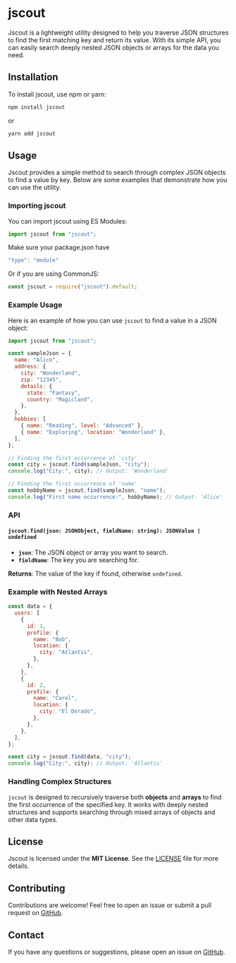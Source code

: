 # jscout

Jscout is a lightweight utility designed to help you traverse JSON structures to find the first matching key and return its value. With its simple API, you can easily search deeply nested JSON objects or arrays for the data you need.

## Installation

To install jscout, use npm or yarn:

```bash
npm install jscout
```

or

```bash
yarn add jscout
```

## Usage

Jscout provides a simple method to search through complex JSON objects to find a value by key. Below are some examples that demonstrate how you can use the utility.

### Importing jscout

You can import jscout using ES Modules:

```javascript
import jscout from "jscout";
```

Make sure your package.json have

```javascript
"type": "module"
```

Or if you are using CommonJS:

```javascript
const jscout = require("jscout").default;
```

### Example Usage

Here is an example of how you can use `jscout` to find a value in a JSON object:

```javascript
import jscout from "jscout";

const sampleJson = {
  name: "Alice",
  address: {
    city: "Wonderland",
    zip: "12345",
    details: {
      state: "Fantasy",
      country: "Magicland",
    },
  },
  hobbies: [
    { name: "Reading", level: "Advanced" },
    { name: "Exploring", location: "Wonderland" },
  ],
};

// Finding the first occurrence of 'city'
const city = jscout.find(sampleJson, "city");
console.log("City:", city); // Output: 'Wonderland'

// Finding the first occurrence of 'name'
const hobbyName = jscout.find(sampleJson, "name");
console.log("First name occurrence:", hobbyName); // Output: 'Alice'
```

### API

#### `jscout.find(json: JSONObject, fieldName: string): JSONValue | undefined`

- **`json`**: The JSON object or array you want to search.
- **`fieldName`**: The key you are searching for.

**Returns**: The value of the key if found, otherwise `undefined`.

### Example with Nested Arrays

```javascript
const data = {
  users: [
    {
      id: 1,
      profile: {
        name: "Bob",
        location: {
          city: "Atlantis",
        },
      },
    },
    {
      id: 2,
      profile: {
        name: "Carol",
        location: {
          city: "El Dorado",
        },
      },
    },
  ],
};

const city = jscout.find(data, "city");
console.log("City:", city); // Output: 'Atlantis'
```

### Handling Complex Structures

`jscout` is designed to recursively traverse both **objects** and **arrays** to find the first occurrence of the specified key. It works with deeply nested structures and supports searching through mixed arrays of objects and other data types.

## License

Jscout is licensed under the **MIT License**. See the [LICENSE](./LICENSE) file for more details.

## Contributing

Contributions are welcome! Feel free to open an issue or submit a pull request on [GitHub](https://github.com/DaniilPak/jscout).

## Contact

If you have any questions or suggestions, please open an issue on [GitHub](https://github.com/DaniilPak/jscout/issues).
